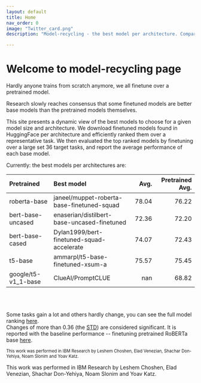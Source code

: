 ```yaml
---
layout: default
title: Home
nav_order: 0
image: "Twitter_card.png"
description: "Model-recycling - the best model per architecture. Comparing finetuned models from HF, as base models for future finetune on texts. "

---
```

# Welcome to model-recycling page

Hardly anyone trains from scratch anymore, we all finetune over a pretrained model. 

Research slowly reaches consensus that some finetuned models are better base models than the pretrained models 
themselves.

This site presents a dynamic view of the best models to choose for a given model size and architecture. We download
 finetuned models found in HuggingFace per architecture and efficiently ranked them over a representative task.
 We then evaluated the top ranked models by finetuning over a large set 36 target tasks, and report the average
 performance of each base model.


Currently: the best models per architectures are:
<br>

| Pretrained          | Best model                                  |   Avg. |   Pretrained Avg. |
|:--------------------|:--------------------------------------------|-------:|------------------:|
| roberta-base        | janeel/muppet-roberta-base-finetuned-squad  |  78.04 |             76.22 |
| bert-base-uncased   | enaserian/distilbert-base-uncased-finetuned |  72.36 |             72.20 |
| bert-base-cased     | Dylan1999/bert-finetuned-squad-accelerate   |  74.07 |             72.43 |
| t5-base             | ammarpl/t5-base-finetuned-xsum-a            |  75.57 |             75.45 |
| google/t5-v1_1-base | ClueAI/PromptCLUE                           | nan    |             68.82 |

<br>
<br>


Some tasks gain a lot and others hardly change, you can see the full model ranking [here](roberta_base_table.md).
<br>
Changes of more than 0.36 (the [STD](Roberta-base-Baseline)) are considered significant. It is reported with the baseline performance -- finetuning pretrained RoBERTa base [here](pretrain_scores_table.md).

<span style="font-size:0.8em;">This work was performed in IBM Research by Leshem Choshen, Elad Venezian, Shachar Don-Yehiya, Noam Slonim and Yoav Katz.</span>

This work was performed in IBM Research by Leshem Choshen, Elad Venezian, Shachar Don-Yehiya, Noam Slonim and Yoav Katz.